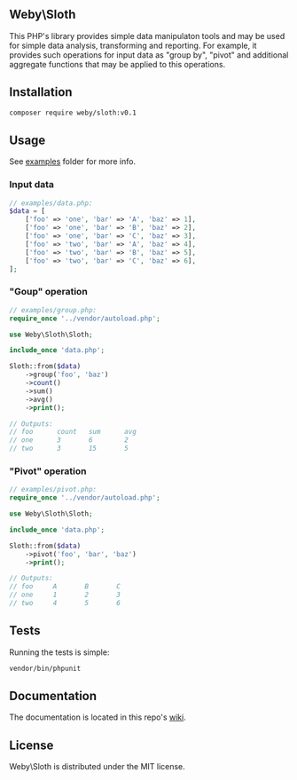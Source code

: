 ## Weby\Sloth

This PHP's library provides simple data manipulaton tools and may be used
for simple data analysis, transforming and reporting. For example, it provides
such operations for input data as "group by", "pivot" and additional aggregate
functions that may be applied to this operations.

## Installation

```bash
composer require weby/sloth:v0.1
```

## Usage

See [examples](https://github.com/maximiliamus/weby-sloth/tree/master/examples) folder for more info.

### Input data

```php
// examples/data.php:
$data = [
    ['foo' => 'one', 'bar' => 'A', 'baz' => 1],
    ['foo' => 'one', 'bar' => 'B', 'baz' => 2],
    ['foo' => 'one', 'bar' => 'C', 'baz' => 3],
    ['foo' => 'two', 'bar' => 'A', 'baz' => 4],
    ['foo' => 'two', 'bar' => 'B', 'baz' => 5],
    ['foo' => 'two', 'bar' => 'C', 'baz' => 6],
];
```

### "Goup" operation

```php
// examples/group.php:
require_once '../vendor/autoload.php';

use Weby\Sloth\Sloth;

include_once 'data.php';

Sloth::from($data)
    ->group('foo', 'baz')
    ->count()
    ->sum()
    ->avg()
    ->print();

// Outputs:
// foo      count   sum      avg
// one      3       6        2
// two      3       15       5
```

### "Pivot" operation

```php
// examples/pivot.php:
require_once '../vendor/autoload.php';

use Weby\Sloth\Sloth;

include_once 'data.php';

Sloth::from($data)
    ->pivot('foo', 'bar', 'baz')
    ->print();

// Outputs:
// foo     A       B       C
// one     1       2       3
// two     4       5       6
```

## Tests

Running the tests is simple:

```bash
vendor/bin/phpunit
```

## Documentation

The documentation is located in this repo's [wiki](https://github.com/maximiliamus/weby-sloth/wiki/Documentation).

## License

Weby\Sloth is distributed under the MIT license.
